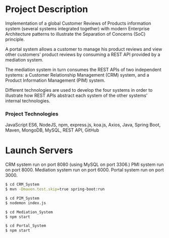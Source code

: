 # Project Description

Implementation of a global Customer Reviews of Products information system (several systems integrated together) with modern Enterprise Architecture patterns to illustrate the Separation of Concerns (SoC) principle.

A portal system allows a customer to manage his product reviews and view other customers' product reviews by consuming a REST API provided by a mediation system.

The mediation system in turn consumes the REST APIs of two independent systems: a Customer Relationship Management (CRM) system, and a Product Information Management (PIM) system.

Different technologies are used to develop the four systems in order to illustrate how REST APIs abstract each system of the other systems' internal technologies.

### Project Technologies

JavaScript ES6, NodeJS, npm, express.js, koa.js, Axios, Java, Spring Boot, Maven, MongoDB, MySQL, REST API, GitHub

# Launch Servers

CRM system run on port 8080 (using MySQL on port 3306.)
PMI system run on port 8000.
Mediation system run on port 6000.
Portal system run on port 3000.

```bash
$ cd CRM_System
$ mvn -Dmaven.test.skip=true spring-boot:run
```

```bash
$ cd PIM_System
$ nodemon index.js
```

```bash
$ cd Mediation_System
$ npm start
```

```bash
$ cd Portal_System
$ npm start
```
